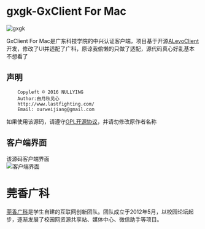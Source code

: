 # gxgk-GxClient For Mac
![gxgk](http://www.gxgk.cc/image/logo.png)

GxClient For Mac是广东科技学院的中兴认证客户端，项目基于开源[ALevoClient](https://github.com/iBcker/ALevoClient)开发，修改了UI并适配了广科，原谅我偷懒的只做了适配，源代码真心好乱基本不想看了
## 声明
        Copyleft © 2016 NULLYING
        Author:白月秋见心
        http://www.lastfighting.com/
        Email: ourweijiang@gmail.com
如果使用该源码，请遵守[GPL开源协议](https://raw.githubusercontent.com/NullYing/gxgk-GxClient-For-Mac/master/LICENSE)，并请勿修改原作者名称
 ## 客户端界面
该源码客户端界面<br />
![客户端界面](https://raw.githubusercontent.com/NullYing/gxgk-GxClient-For-Mac/master/images/GxClientForMac.png)
# 莞香广科
[莞香广科](http://www.gxgk.cc)是学生自建的互联网创新团队。团队成立于2012年5月，以校园论坛起步，逐渐发展了校园网资源共享站、媒体中心、微信助手等项目。